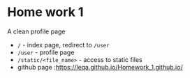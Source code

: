 Home work 1
===========
A clean profile page

* `/` - index page, redirect to `/user`
* `/user` - profile page
* `/static/<file_name>` - access to static files
* github page  :https://leqa.github.io/Homework_1.github.io/
